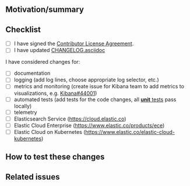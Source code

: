 <!-- Thanks for sending a pull request!

If this is your first contribution, please review and sign our contributor agreement -
https://www.elastic.co/contributor-agreement.

Before creating the PR, ensure that:

1. Your branch is rebased on top of the latest master.
   Squash your initial commits into meaningful commits.
   After creating a PR, do not rebase of force push any longer.
2. Nothing is broken, by running the test suite (at least unit tests).
   See https://github.com/elastic/apm-server/blob/master/TESTING.md for details.
3. Your code follows the style guidelines of this project:
   run `make check-full` for static code checks and linting.

A few suggestions about filling out this PR:

1. Use a descriptive title for the PR.
2. If this pull request is work in progress, create a draft PR.
3. Please label this PR with at least one of the following labels:
   - bug fix
   - breaking change
   - enhancement
4. Reference the related issue, and make use of magic keywords where it makes sense
   https://help.github.com/articles/closing-issues-using-keywords/.
5. Do not remove any checklist items, strike through the ones that don't apply
   (by using tildes, e.g. ~scratch this ~).
6. Explain how this PR can be tested by the reviewer: commands, dependencies, steps, etc.
7. Submit the pull request:
   Push your changes to your forked copy of the repository and submit a pull request
   (https://help.github.com/articles/using-pull-requests).
8. Please be patient. We might not be able to immediately review your code,
   but we'll do our best to dedicate to it the attention it deserves.
   Your effort is much appreciated!

See also https://github.com/elastic/apm-server/blob/master/CONTRIBUTING.md for more tips on contributing.
-->

## Motivation/summary

## Checklist

- [ ] I have signed the [Contributor License Agreement](https://www.elastic.co/contributor-agreement/).
- [ ] I have updated [CHANGELOG.asciidoc](https://github.com/elastic/apm-server/blob/master/CHANGELOG.asciidoc)

I have considered changes for:
- [ ] documentation
- [ ] logging (add log lines, choose appropriate log selector, etc.)
- [ ] metrics and monitoring (create issue for Kibana team to add metrics to visualizations, e.g. [Kibana#44001](https://github.com/elastic/kibana/issues/44001))
- [ ] automated tests (add tests for the code changes, all [**unit** tests](https://github.com/elastic/apm-server/blob/master/TESTING.md) pass locally)
- [ ] telemetry
- [ ] Elasticsearch Service (https://cloud.elastic.co)
- [ ] Elastic Cloud Enterprise (https://www.elastic.co/products/ece)
- [ ] Elastic Cloud on Kubernetes (https://www.elastic.co/elastic-cloud-kubernetes)

## How to test these changes

## Related issues
